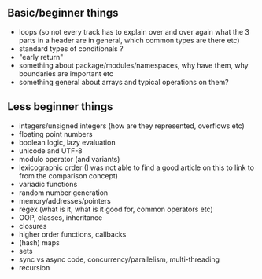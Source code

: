 ## Basic/beginner things

- loops (so not every track has to explain over and over again what the 3 parts in a header are in general, which common types are there etc)
- standard types of conditionals ?
- "early return"
- something about package/modules/namespaces, why have them, why boundaries are important etc
- something general about arrays and typical operations on them?

## Less beginner things

- integers/unsigned integers (how are they represented, overflows etc)
- floating point numbers
- boolean logic, lazy evaluation
- unicode and UTF-8
- modulo operator (and variants)
- lexicographic order (I was not able to find a good article on this to link to from the comparison concept)
- variadic functions
- random number generation
- memory/addresses/pointers
- regex (what is it, what is it good for, common operators etc)
- OOP, classes, inheritance
- closures
- higher order functions, callbacks
- (hash) maps
- sets
- sync vs async code, concurrency/parallelism, multi-threading
- recursion
